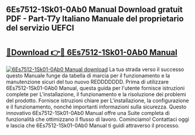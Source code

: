 ## 6Es7512-1Sk01-0Ab0 Manual Download gratuit PDF - Part-T7y Italiano Manuale del proprietario del servizio UEFCI

# <h2><a href="http://df9oqo.blite.top/?on=6Es7512-1Sk01-0Ab0+Manual">🔗Download 👉🔴 6Es7512-1Sk01-0Ab0 Manual</a></h2>

[![6Es7512-1Sk01-0Ab0 Manual download](https://i.imgur.com/lujVjoI.png)](http://df9oqo.blite.top/?on=6Es7512-1Sk01-0Ab0+Manual)
La tua strada verso il successo questo Manuale funge da tabella di marcia per il funzionamento e la manutenzione sicuri del tuo nuovo REDDDDDDD. Prima di utilizzare 6Es7512-1Sk01-0Ab0 Manual, questa guida per l'utente fornisce istruzioni complete per L'installazione, il funzionamento e la risoluzione dei problemi del prodotto. Fornisce istruzioni chiare per L'installazione, la configurazione e il funzionamento, nonché importanti informazioni sulla sicurezza. Questo innovativo 6Es7512-1Sk01-0Ab0 Manual offre una Suite completa di funzionalità che ottimizzano il flusso di lavoro. Cominciamo! Contattaci oggi e lascia che 6Es7512-1Sk01-0Ab0 Manual ti guidi attraverso il processo.
